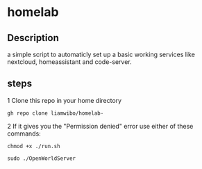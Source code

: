 # homelab
## Description
a simple script to automaticly set up a basic working services like nextcloud, homeassistant and code-server.
## steps
1 Clone this repo in your home directory
```
gh repo clone liamwibo/homelab-
```
2 If it gives you the "Permission denied" error use either of these commands:
```
chmod +x ./run.sh
```
```
sudo ./OpenWorldServer
```

